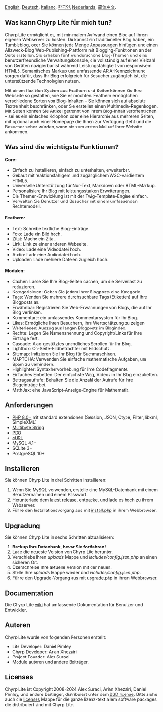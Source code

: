 [English](README.md), [Deutsch](README_de_DE.md), [Italiano](README_it_IT.md), [한국인](README_ko_KR.md), [Nederlands](README_nl_NL.md), [简体中文](README_zh_CN.md).

## Was kann Chyrp Lite für mich tun?

Chyrp Lite ermöglicht es, mit minimalem Aufwand einen Blog auf Ihrem eigenen Webserver zu hosten. Du kannst ein traditioneller Blog haben, ein Tumbleblog, oder Sie können jede Menge Anpassungen hinfügen und einen Allzweck-Blog Web-Publishing-Plattform mit Blogging-Funktionen an der Seite erstellen. Sie erhalten fünf wunderschöne Blog-Themen und eine benutzerfreundliche Verwaltungskonsole, die vollständig auf einer Vielzahl von Geräten navigierbar ist während Leistungsfähigkeit von responsivem HTML5. Semantisches Markup und umfassende ARIA-Kennzeichnung sorgen dafür, dass Ihr Blog erfolgreich für Besucher zugänglich ist, die unterstützende Technologien nutzen.

Mit einem flexiblen System aus Feathern und Seiten können Sie Ihre Webseite so gestalten, wie Sie es möchten.
Feathern ermöglichen verschiedene Sorten von Blog-Inhalten – Sie können sich auf absolute Textreinheit beschränken, oder Sie erstellen einen Multimedia-Regenbogen. Mit Seiten können Sie Artikel getrennt von Ihrem Blog-Inhalt veröffentlichen – sei es ein einfaches Kolophon oder eine Hierarchie aus mehreren Seiten, mit optional auch einer Homepage die Ihnen zur Verfügung steht und die Besucher sehen würden, wann sie zum ersten Mal auf Ihrer Website ankommen.


## Was sind die wichtigste Funktionen?

#### Core:
* Einfach zu installieren, einfach zu unterhalten, erweiterbar.
* Gebaut mit reaktionsfähigem und zugänglichem W3C-validiertem HTML5.
* Universelle Unterstützung für Nur-Text, Markdown oder HTML-Markup.
* Personalisiere Ihr Blog mit leistungsstarken Erweiterungen.
* Die Themen-Entwicklung ist mit der Twig-Template-Engine einfach.
* Verwalten Sie Benutzer und Besucher mit einem umfassenden Rechtemodell.

#### Feathern:
* Text: Schreibe textliche Blog-Einträge.
* Foto: Lade ein Bild hoch.
* Zitat: Mache ein Zitat.
* Link: Link zu einer anderen Webseite.
* Video: Lade eine Videodatei hoch.
* Audio: Lade eine Audiodatei hoch.
* Uploader: Lade mehrere Dateien zugleich hoch.

#### Modulen:
* Cacher: Lasse Sie Ihre Blog-Seiten cachen, um die Serverlast zu reduzieren.
* Kategorisieren: Geben Sie jedem Ihrer Blogposts eine Kategorie.
* Tags: Wenden Sie mehrere durchsuchbare Tags (Etiketten) auf Ihre Blogposts an.
* Erwähnbar: Registrieren Sie Web-Erwähnungen von Blogs, die auf Ihr Blog verlinken.
* Kommentare: ein umfassendes Kommentarsystem für Ihr Blog.
* Likes: Ermögliche Ihren Besuchern, ihre Wertschätzung zu zeigen.
* Weiterlesen: Auszug aus langen Blogposts im Blogindex.
* Rechte: Legen Sie Namensnennung und Copyright/Links für Ihre Einträge fest.
* Cascade: Ajax-gestütztes unendliches Scrollen für Ihr Blog.
* Lightbox: On-Seite-Bildbetrachter mit Bildschutz.
* Sitemap: Indizieren Sie Ihr Blog für Suchmaschinen.
* MAPTCHA: Verwenden Sie einfache mathematische Aufgaben, um Spam zu verhindern.
* Highlighter: Syntaxhervorhebung für Ihre Codefragmente.
* Einfaches Einbetten: Der einfachste Weg, Videos in Ihr Blog einzubetten.
* Beitragsaufrufe: Behalten Sie die Anzahl der Aufrufe für Ihre Blogeinträge bei.
* MathJax: eine JavaScript-Anzeige-Engine für Mathematik.

## Anforderungen

* [PHP 8.0+](https://www.php.net/supported-versions.php) mit standard extensionen (Session, JSON, Ctype, Filter, libxml, SimpleXML)
* [Multibyte String](https://www.php.net/manual/en/book.mbstring.php)
* [PDO](https://www.php.net/manual/en/book.pdo.php)
* [cURL](https://www.php.net/manual/en/book.curl.php)
* MySQL 4.1+
* SQLite 3+
* PostgreSQL 10+

## Installieren

Sie können Chyrp Lite in drei Schritten installieren:

1. Wenn Sie MySQL verwenden, erstelle eine MySQL-Datenbank mit einem Benutzernamen und einem Passwort.
2. Herunterlade dem [latest release](https://github.com/xenocrat/chyrp-lite/releases), entpacke, und lade es hoch zu ihrem Webserver.
3. Führe den Installationsvorgang aus mit [install.php](install.php) in ihrem Webbrowser.

## Upgradung

Sie können Chyrp Lite in sechs Schritten aktualisieren:

1. __Backup Ihre Datenbank, bevor Sie fortfahren!__
2. Lade die neueste Version von Chyrp Lite herunter.
3. Verschiebe Ihren _uploads_ Mappe und _includes/config.json.php_ an einen sicheren Ort.
4. Überschreibe Ihre aktuelle Version mit der neuen.
5. Stelle Ihre _uploads_ Mappe wieder únd _includes/config.json.php_.
6. Führe den Upgrade-Vorgang aus mit [upgrade.php](upgrade.php) in ihrem Webbrowser.

## Documentation

Die Chyrp Lite [wiki](https://chyrplite.net/wiki/) hat umfassende Dokumentation
für Benutzer und Entwickler.

## Autoren

Chyrp Lite wurde von folgenden Personen erstellt:

* Lite Developer: Daniel Pimley
* Chyrp Developer: Arian Xhezairi
* Project Founder: Alex Suraci
* Module autoren und andere Beiträger.

## Licenses

Chyrp Lite ist Copyright 2008-2024 Alex Suraci, Arian Xhezairi, Daniel Pimley, und andere Beiträger,
distribuiert unter dem [BSD license](https://raw.githubusercontent.com/xenocrat/chyrp-lite/master/LICENSE.md).
Bitte siehe auch die [licenses](licenses) Mappe für die ganze lizenz-text allem software packages die distribuiert sind mit Chyrp Lite.
